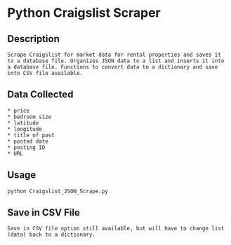 # Python Craigslist Scraper
## Description
```
Scrape Craigslist for market data for rental properties and saves it to a database file. Organizes JSON data to a list and inserts it into a database file. Functions to convert data to a dictionary and save into CSV file available.
```
## Data Collected
```
* price
* bedroom size
* latitude
* longitude
* title of post
* posted date
* posting ID
* URL
```
## Usage
```
python Craigslist_JSON_Scrape.py
```
## Save in CSV File
```
Save in CSV file option still available, but will have to change list (data) back to a dictionary.
```
